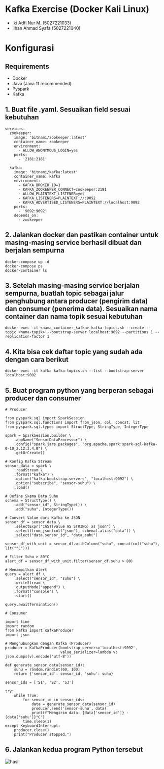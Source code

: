# Kafka Exercise (Docker Kali Linux)

- Iki Adfi Nur M. (5027221033)
- Ilhan Ahmad Syafa (5027221040)

# Konfigurasi

## Requirements
- Docker
- Java (Java 11 recommended)
- Pyspark
- Kafka

## 1. Buat file .yaml. Sesuaikan field sesuai kebutuhan
```
services:
  zookeeper:
    image: 'bitnami/zookeeper:latest'
    container_name: zookeeper
    environment:
      - ALLOW_ANONYMOUS_LOGIN=yes
    ports:
      - '2181:2181'

  kafka:
    image: 'bitnami/kafka:latest'
    container_name: kafka 
    environment:
      - KAFKA_BROKER_ID=1
      - KAFKA_ZOOKEEPER_CONNECT=zookeeper:2181
      - ALLOW_PLAINTEXT_LISTENER=yes
      - KAFKA_LISTENERS=PLAINTEXT://:9092
      - KAFKA_ADVERTISED_LISTENERS=PLAINTEXT://localhost:9092
    ports:
      - '9092:9092'
    depends_on:
      - zookeeper
```

## 2. Jalankan docker dan pastikan container untuk masing-masing service berhasil dibuat dan berjalan sempurna
```
docker-compose up -d
docker-compose ps
docker-container ls
```

## 3. Setelah masing-masing service berjalan sempurna, buatlah topic sebagai jalur penghubung antara producer (pengirim data) dan consumer (penerima data). Sesuaikan nama container dan nama topik sesuai kebutuhan
```
docker exec -it <nama_container_kafka> kafka-topics.sh --create --topic <nama-topik> --bootstrap-server localhost:9092 --partitions 1 --replication-factor 1
```

## 4. Kita bisa cek daftar topic yang sudah ada dengan cara berikut
```
docker exec -it kafka kafka-topics.sh --list --bootstrap-server localhost:9092
```

## 5. Buat program python yang berperan sebagai producer dan consumer
```
# Producer

from pyspark.sql import SparkSession
from pyspark.sql.functions import from_json, col, concat, lit
from pyspark.sql.types import StructType, StringType, IntegerType

spark = SparkSession.builder \
    .appName("SensorDataProcessor") \
    .config("spark.jars.packages", "org.apache.spark:spark-sql-kafka-0-10_2.12:3.4.0") \
    .getOrCreate()

# Konfig Kafka Stream
sensor_data = spark \
    .readStream \
    .format("kafka") \
    .option("kafka.bootstrap.servers", "localhost:9092") \
    .option("subscribe", "sensor-suhu") \
    .load()

# Define Skema Data Suhu
schema = StructType() \
    .add("sensor_id", StringType()) \
    .add("suhu", IntegerType())

# Convert Value dari Kafka ke JSON
sensor_df = sensor_data \
    .selectExpr("CAST(value AS STRING) as json") \
    .select(from_json(col("json"), schema).alias("data")) \
    .select("data.sensor_id", "data.suhu")

sensor_df_with_unit = sensor_df.withColumn("suhu", concat(col("suhu"), lit("°C")))

# Filter Suhu > 80°C
alert_df = sensor_df_with_unit.filter(sensor_df.suhu > 80)

# Menampilkan Alert
query = alert_df \
    .select("sensor_id", "suhu") \
    .writeStream \
    .outputMode("append") \
    .format("console") \
    .start()

query.awaitTermination()
```

```
# Consumer

import time
import random
from kafka import KafkaProducer
import json

# Menghubungkan dengan Kafka (Producer)
producer = KafkaProducer(bootstrap_servers='localhost:9092',
                         value_serializer=lambda v: json.dumps(v).encode('utf-8'))

def generate_sensor_data(sensor_id):
    suhu = random.randint(60, 100)
    return {'sensor_id': sensor_id, 'suhu': suhu}

sensor_ids = ['S1', 'S2', 'S3'] 

try:
    while True:
        for sensor_id in sensor_ids:
            data = generate_sensor_data(sensor_id)
            producer.send('sensor-suhu', data)
            print(f"Mengirim data: {data['sensor_id']} - {data['suhu']}°C")
        time.sleep(1)
except KeyboardInterrupt:
    producer.close()
    print("Producer stopped.")
```

## 6. Jalankan kedua program Python tersebut
![hasil](https://github.com/user-attachments/assets/eded89a9-1482-4af0-8950-5c9666a29442)

